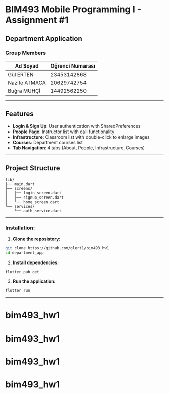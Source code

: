
# BIM493 Mobile Programming I - Assignment #1
## Department Application

### Group Members

| Ad Soyad      | Öğrenci Numarası |
|---------------|------------------|
| Gül ERTEN     | 23453142868      |
| Nazife ATMACA | 20629742754      |
| Buğra MUHÇİ   | 14492562250      |


---

## Features

- **Login & Sign Up**: User authentication with SharedPreferences
- **People Page**: Instructor list with call functionality
- **Infrastructure**: Classroom list with double-click to enlarge images
- **Courses**: Department courses list
- **Tab Navigation**: 4 tabs (About, People, Infrastructure, Courses)

---
##  Project Structure
```
lib/
├── main.dart
├── screens/
│   ├── login_screen.dart
│   ├── signup_screen.dart
│   └── home_screen.dart
└── services/
    └── auth_service.dart
```

---

### Installation:

1. **Clone the reposistory:**
```bash
git clone https://github.com/glert1/bim493_hw1
cd department_app
```

2. **Install dependencies:**
```bash
flutter pub get
```

3. **Run the application:**
```bash
flutter run
```
---


# bim493_hw1
# bim493_hw1
# bim493_hw1
# bim493_hw1
